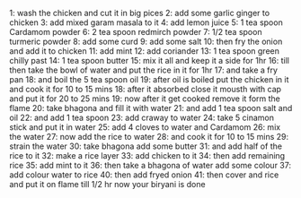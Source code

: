 1: wash the chicken and cut it in big pices
2: add some garlic ginger to chicken
3: add mixed garam masala to it
4: add lemon juice
5: 1 tea spoon Cardamom powder
6: 2 tea spoon redmirch powder
7: 1/2 tea spoon turmeric powder
8: add some curd
9: add some salt
10: then fry the onion and add it to chicken
11: add mint
12: add coriander
13: 1 tea spoon green chilly past
14: 1 tea spoon butter
15: mix it all and keep it a side for 1hr
16: till then take the bowl of water and put the rice in it for 1hr
17: and take a fry pan 
18: and boil the 5 tea spoon oil
19: after oil is boiled put the chicken in it and cook it for 10 to 15 mins
18: after it absorbed close it mousth with cap and put it for 20 to 25 mins
19: now after it get cooked remove it form the flame
20: take bhagona and fill it with water 
21: and add 1 tea spoon salt and oil
22: and add 1 tea spoon 
23: add craway to water
24: take 5 cinamon stick and put it in water
25: add 4 cloves to water and Cardamom
26: mix the water 
27: now add the rice to water
28: and cook it for 10 to 15 mins
29: strain the water
30: take bhagona add some butter 
31: and add half of the  rice to it
32: make a rice layer 
33: add chicken to it
34: then add remaining rice
35: add mint to it
36: then take a bhagona of water add some colour
37: add colour water to rice
40: then add fryed onion
41: then cover and rice and put it on flame till 1/2 hr
now your biryani is done  